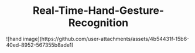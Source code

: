 <h1 align="center"> Real-Time-Hand-Gesture-Recognition </h1>
![hand image](https://github.com/user-attachments/assets/4b54431f-15b6-40ed-8952-567355b8ade1)
